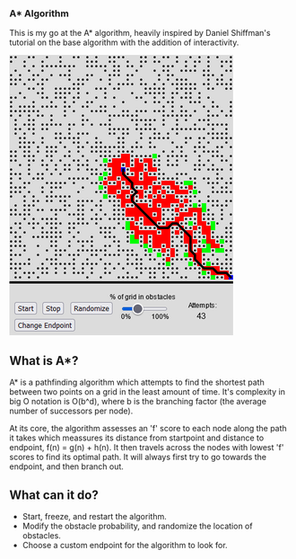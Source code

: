 ### A* Algorithm

This is my go at the A* algorithm, heavily inspired by Daniel Shiffman's tutorial on the base algorithm with the addition of interactivity.

![A-star Demo](demo.png?raw=true "A-star")

## What is A*?
A* is a pathfinding algorithm which attempts to find the shortest path between two points on a grid in the least amount of time. It's complexity in big O notation is O(b^d), where b is the branching factor (the average number of successors per node).

At its core, the algorithm assesses an 'f' score to each node along the path it takes which meassures its distance from startpoint and distance to endpoint, f(n) = g(n) + h(n). It then travels across the nodes with lowest 'f' scores to find its optimal path. It will always first try to go towards the endpoint, and then branch out.

## What can it do?

* Start, freeze, and restart the algorithm.
* Modify the obstacle probability, and randomize the location of obstacles.
* Choose a custom endpoint for the algorithm to look for.
